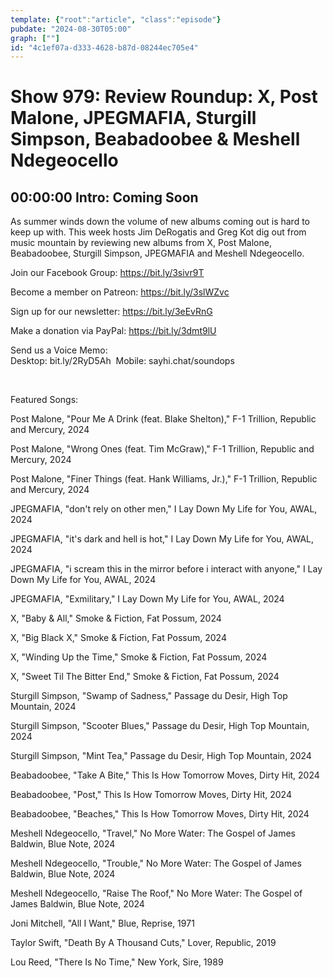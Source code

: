 ```yaml
---
template: {"root":"article", "class":"episode"}
pubdate: "2024-08-30T05:00"
graph: [""]
id: "4c1ef07a-d333-4628-b87d-08244ec705e4"
---
```






# Show 979: Review Roundup: X, Post Malone, JPEGMAFIA, Sturgill Simpson, Beabadoobee & Meshell Ndegeocello



## 00:00:00 Intro: Coming Soon

As summer winds down the volume of new albums coming out is hard to keep up with. This week hosts Jim DeRogatis and Greg Kot dig out from music mountain by reviewing new albums from X, Post Malone, Beabadoobee, Sturgill Simpson, JPEGMAFIA and Meshell Ndegeocello.




Join our Facebook Group: https://bit.ly/3sivr9T

Become a member on Patreon: https://bit.ly/3slWZvc

Sign up for our newsletter: https://bit.ly/3eEvRnG

Make a donation via PayPal: https://bit.ly/3dmt9lU

Send us a Voice Memo: Desktop: bit.ly/2RyD5Ah  Mobile: sayhi.chat/soundops

 

Featured Songs:

Post Malone, "Pour Me A Drink (feat. Blake Shelton)," F-1 Trillion, Republic and Mercury, 2024

Post Malone, "Wrong Ones (feat. Tim McGraw)," F-1 Trillion, Republic and Mercury, 2024

Post Malone, "Finer Things (feat. Hank Williams, Jr.)," F-1 Trillion, Republic and Mercury, 2024

JPEGMAFIA, "don't rely on other men," I Lay Down My Life for You, AWAL, 2024

JPEGMAFIA, "it's dark and hell is hot," I Lay Down My Life for You, AWAL, 2024

JPEGMAFIA, "i scream this in the mirror before i interact with anyone," I Lay Down My Life for You, AWAL, 2024

JPEGMAFIA, "Exmilitary," I Lay Down My Life for You, AWAL, 2024

X, "Baby &amp; All," Smoke &amp; Fiction, Fat Possum, 2024

X, "Big Black X," Smoke &amp; Fiction, Fat Possum, 2024

X, "Winding Up the Time," Smoke &amp; Fiction, Fat Possum, 2024

X, "Sweet Til The Bitter End," Smoke &amp; Fiction, Fat Possum, 2024

Sturgill Simpson, "Swamp of Sadness," Passage du Desir, High Top Mountain, 2024

Sturgill Simpson, "Scooter Blues," Passage du Desir, High Top Mountain, 2024

Sturgill Simpson, "Mint Tea," Passage du Desir, High Top Mountain, 2024

Beabadoobee, "Take A Bite," This Is How Tomorrow Moves, Dirty Hit, 2024

Beabadoobee, "Post," This Is How Tomorrow Moves, Dirty Hit, 2024

Beabadoobee, "Beaches," This Is How Tomorrow Moves, Dirty Hit, 2024

Meshell Ndegeocello, "Travel," No More Water: The Gospel of James Baldwin, Blue Note, 2024

Meshell Ndegeocello, "Trouble," No More Water: The Gospel of James Baldwin, Blue Note, 2024

Meshell Ndegeocello, "Raise The Roof," No More Water: The Gospel of James Baldwin, Blue Note, 2024

Joni Mitchell, "All I Want," Blue, Reprise, 1971

Taylor Swift, "Death By A Thousand Cuts," Lover, Republic, 2019

Lou Reed, "There Is No Time," New York, Sire, 1989